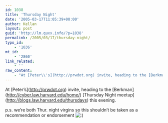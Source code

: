 ```yaml
---
id: 1038
title: 'Thursday Night'
date: '2005-03-17T11:05:39+00:00'
author: Kellan
layout: post
guid: 'http://lm.quxx.info/?p=1038'
permalink: /2005/03/17/thursday-night/
typo_id:
    - '1036'
mt_id:
    - '2860'
link_related:
    - ''
raw_content:
    - "At [Peter\\'s](http://prwdot.org) invite, heading to the [Berkman](http://cyber.law.harvard.edu/home/) [Thursday Night meetup](http://blogs.law.harvard.edu/thursdays) this evening.  \n\np.s. we\\'re both Thur. night virgins so this shouldn\\'t be taken as a recommendation or endorsement :)"
---
```


At \[Peter’s\](http://prwdot.org) invite, heading to the \[Berkman\](http://cyber.law.harvard.edu/home/) \[Thursday Night meetup\](http://blogs.law.harvard.edu/thursdays) this evening.

p.s. we’re both Thur. night virgins so this shouldn’t be taken as a recommendation or endorsement ![:)](http://lm.local/wp-includes/images/smilies/simple-smile.png)
